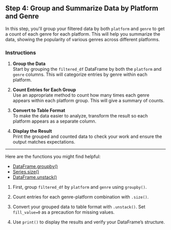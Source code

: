 ## Step 4: Group and Summarize Data by Platform and Genre

In this step, you'll group your filtered data by both `platform` and `genre` to get a count of each genre for each platform. This will help you summarize the data, showing the popularity of various genres across different platforms.

### Instructions

1. **Group the Data**  
   Start by grouping the `filtered_df` DataFrame by both the `platform` and `genre` columns. This will categorize entries by genre within each platform.

2. **Count Entries for Each Group**  
   Use an appropriate method to count how many times each genre appears within each platform group. This will give a summary of counts.

3. **Convert to Table Format**  
   To make the data easier to analyze, transform the result so each platform appears as a separate column.

4. **Display the Result**  
   Print the grouped and counted data to check your work and ensure the output matches expectations.

---

<div class="hint">
Here are the functions you might find helpful:

- [DataFrame.groupby()](https://pandas.pydata.org/pandas-docs/stable/reference/api/pandas.DataFrame.groupby.html)
- [Series.size()](https://pandas.pydata.org/pandas-docs/stable/reference/api/pandas.Series.size.html)
- [DataFrame.unstack()](https://pandas.pydata.org/pandas-docs/stable/reference/api/pandas.DataFrame.unstack.html)
</div>

<div class="hint">

1. First, group `filtered_df` by `platform` and `genre` using `groupby()`.
   
2. Count entries for each genre-platform combination with `.size()`.

3. Convert your grouped data to table format with `.unstack()`. Set `fill_value=0` as a precaution for missing values.

4. Use `print()` to display the results and verify your DataFrame’s structure.
</div>
